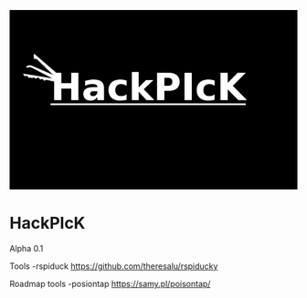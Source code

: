 ![alt text](logo.png)
# HackPIcK
Alpha 0.1


Tools
-rspiduck
https://github.com/theresalu/rspiducky

Roadmap tools
-posiontap
https://samy.pl/poisontap/
